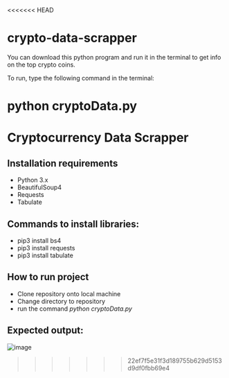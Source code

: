 <<<<<<< HEAD
# crypto-data-scrapper

You can download this python program and run it in the terminal to get info on the top crypto coins.

To run, type the following command in the terminal:

python cryptoData.py
=======
# Cryptocurrency Data Scrapper

## Installation requirements
* Python 3.x
* BeautifulSoup4
* Requests
* Tabulate

## Commands to install libraries:
* pip3 install bs4
* pip3 install requests
* pip3 install tabulate

## How to run project
* Clone repository onto local machine
* Change directory to repository
* run the command _python cryptoData.py_

## Expected output:
![image](https://user-images.githubusercontent.com/28576229/138726929-1304eab8-4190-4e42-9836-8fd80d805527.png)
>>>>>>> 22ef7f5e31f3d189755b629d5153d9df0fbb69e4

